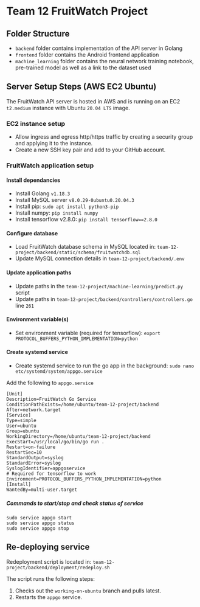 # Team 12 FruitWatch Project

## Folder Structure

- `backend` folder contains implementation of the API server in Golang
- `frontend` folder contains the Android frontend application
- `machine_learning` folder contains the neural network training notebook, pre-trained model as well as a link to the dataset used


## Server Setup Steps (AWS EC2 Ubuntu)
The FruitWatch API server is hosted in AWS and is running on an EC2 ```t2.medium``` instance with Ubuntu ```20.04 LTS``` image.

### EC2 instance setup
- Allow ingress and egress http/https traffic by creating a security group and applying it to the instance.
- Create a new SSH key pair and add to your GitHub account.

### FruitWatch application setup
#### Install dependancies
- Install Golang ```v1.18.3```
- Install MySQL server ```v8.0.29-0ubuntu0.20.04.3```
- Install pip: ```sudo apt install python3-pip```
- Install numpy: ```pip install numpy```
- Install tensorflow v2.8.0: ```pip install tensorflow==2.8.0```
#### Configure database
- Load FruitWatch database schema in MySQL located in: ```team-12-project/backend/static/schema/fruitwatchdb.sql```
- Update MySQL connection details in ```team-12-project/backend/.env```
#### Update application paths
- Update paths in the ```team-12-project/machine-learning/predict.py``` script
- Update paths in ```team-12-project/backend/controllers/controllers.go``` line ```261```
#### Environment variable(s)
- Set environment variable (required for tensorflow): ```export PROTOCOL_BUFFERS_PYTHON_IMPLEMENTATION=python```
#### Create systemd service
- Create systemd service to run the go app in the background: ```sudo nano etc/systemd/system/appgo.service```

Add the following to ```appgo.service```
```
[Unit]
Description=FruitWatch Go Service
ConditionPathExists=/home/ubuntu/team-12-project/backend
After=network.target
[Service]
Type=simple
User=ubuntu
Group=ubuntu
WorkingDirectory=/home/ubuntu/team-12-project/backend
ExecStart=/usr/local/go/bin/go run .
Restart=on-failure
RestartSec=10
StandardOutput=syslog
StandardError=syslog
SyslogIdentifier=appgoservice
# Required for tensorflow to work
Environment=PROTOCOL_BUFFERS_PYTHON_IMPLEMENTATION=python
[Install]
WantedBy=multi-user.target
```

##### Commands to start/stop and check status of service
```
sudo service appgo start
sudo service appgo status
sudo service appgo stop
```

## Re-deploying service
Redeployment script is located in: ```team-12-project/backend/deployment/redeploy.sh```

The script runs the following steps:
1. Checks out the ```working-on-ubuntu``` branch and pulls latest.
2. Restarts the ```appgo``` service.

